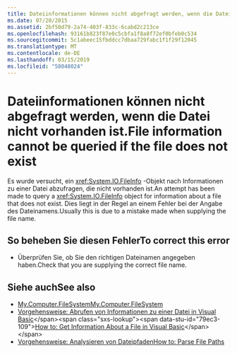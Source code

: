 ```yaml
---
title: Dateiinformationen können nicht abgefragt werden, wenn die Datei nicht vorhanden ist.
ms.date: 07/20/2015
ms.assetid: 2bf50d79-2a74-403f-833c-6cabd2c213ce
ms.openlocfilehash: 93161b823f87e0c5cbfa1f8a8f72ef0bfeb0c534
ms.sourcegitcommit: 5c1abeec15fbddcc7dbaa729fabc1f1f29f12045
ms.translationtype: MT
ms.contentlocale: de-DE
ms.lasthandoff: 03/15/2019
ms.locfileid: "58048024"
---
```

# <a name="file-information-cannot-be-queried-if-the-file-does-not-exist"></a><span data-ttu-id="79ec3-102">Dateiinformationen können nicht abgefragt werden, wenn die Datei nicht vorhanden ist.</span><span class="sxs-lookup"><span data-stu-id="79ec3-102">File information cannot be queried if the file does not exist</span></span>
<span data-ttu-id="79ec3-103">Es wurde versucht, ein <xref:System.IO.FileInfo> -Objekt nach Informationen zu einer Datei abzufragen, die nicht vorhanden ist.</span><span class="sxs-lookup"><span data-stu-id="79ec3-103">An attempt has been made to query a <xref:System.IO.FileInfo> object for information about a file that does not exist.</span></span> <span data-ttu-id="79ec3-104">Dies liegt in der Regel an einem Fehler bei der Angabe des Dateinamens.</span><span class="sxs-lookup"><span data-stu-id="79ec3-104">Usually this is due to a mistake made when supplying the file name.</span></span>  
  
## <a name="to-correct-this-error"></a><span data-ttu-id="79ec3-105">So beheben Sie diesen Fehler</span><span class="sxs-lookup"><span data-stu-id="79ec3-105">To correct this error</span></span>  
  
-   <span data-ttu-id="79ec3-106">Überprüfen Sie, ob Sie den richtigen Dateinamen angegeben haben.</span><span class="sxs-lookup"><span data-stu-id="79ec3-106">Check that you are supplying the correct file name.</span></span>  
  
## <a name="see-also"></a><span data-ttu-id="79ec3-107">Siehe auch</span><span class="sxs-lookup"><span data-stu-id="79ec3-107">See also</span></span>

- [<span data-ttu-id="79ec3-108">My.Computer.FileSystem</span><span class="sxs-lookup"><span data-stu-id="79ec3-108">My.Computer.FileSystem</span></span>](xref:Microsoft.VisualBasic.FileIO.FileSystem)
- <span data-ttu-id="79ec3-109">[Vorgehensweise: Abrufen von Informationen zu einer Datei in Visual Basic](https://docs.microsoft.com/previous-versions/visualstudio/visual-studio-2010/abtzf6f7(v=vs.100))</span><span class="sxs-lookup"><span data-stu-id="79ec3-109">[How to: Get Information About a File in Visual Basic](https://docs.microsoft.com/previous-versions/visualstudio/visual-studio-2010/abtzf6f7(v=vs.100))</span></span>
- [<span data-ttu-id="79ec3-110">Vorgehensweise: Analysieren von Dateipfaden</span><span class="sxs-lookup"><span data-stu-id="79ec3-110">How to: Parse File Paths</span></span>](../../visual-basic/developing-apps/programming/drives-directories-files/how-to-parse-file-paths.md)
